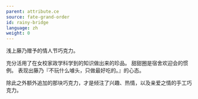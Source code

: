```yaml
---
parent: attribute.ce
source: fate-grand-order
id: rainy-bridge
language: zh
weight: 0
---
```


浅上藤乃赠予的情人节巧克力。

充分活用了在女校家政学科学到的知识做出来的珍品。
甜甜圈是宿舍欢迎会的惯例。
表现出藤乃『不玩什么噱头，只做最好吃的。』的心态。

除此之外额外追加的那块巧克力，才是倾注了兴趣、热情，以及亲爱之情的手工巧克力。
